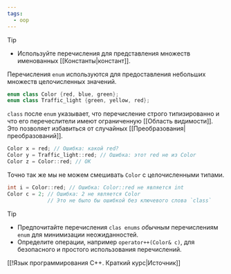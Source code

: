 ```yaml
---
tags:
  - oop
---
```


> [!tip]
> - Используйте перечисления для представления множеств именованных [[Константы|констант]].

Перечисления `enum` используются для предоставления небольших множеств целочисленных значений. 

```cpp
enum class Color {red, blue, green};
enum class Traffic_light {green, yellow, red};
```

`class` после `enum` указывает, что перечисление строго типизированно и что его перечеслители имеют ограниченную [[Область видимости]]. Это позволяет избавиться от случайных [[Преобразования|преобразований]].

```cpp
Color x = red; // Ошибка: какой red?
Color y = Traffic_light::red; // Ошибка: этот red не из Color
Color z = Color::red; // OK
```

Точно так же мы не можем смешивать `Color` с целочисленными типами.

```cpp
int i = Color::red; // Ошибка: Color::red не является int
Color c = 2; // Ошибка: 2 не является Color 
			 // Это не было бы ошибкой без ключевого слова `class`
```

> [!tip]
> - Предпочитайте перечисления `clas enums` *обычным* перечислениям `enum` для минимизации неожиданностей.
> - Определите операции, например `operator++(Color& c)`, для безопасного и простого использования перечислений. 

[[!Язык программирования C++. Краткий курс|Источник]]
